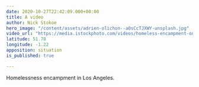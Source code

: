 ```yaml
---
date: 2020-10-27T22:42:09.000+00:00
title: A video
author: Nick Stokoe
hero_image: "/content/assets/adrien-olichon--aOsCcTJXWY-unsplash.jpg"
video_url: "https://media.istockphoto.com/videos/homeless-encampment-on-the-sidewalk-in-los-angeles-video-id1220248796?b=1&k=6&m=1220248796&h=f5NssixEg3kGI4hGBE_KARK4Zujrc5_Vkn9EyEzusVI="
latitude: 51.78
longitude: -1.22
apposition: situation
is_published: true

---
```


Homelessness encampment in Los Angeles.
